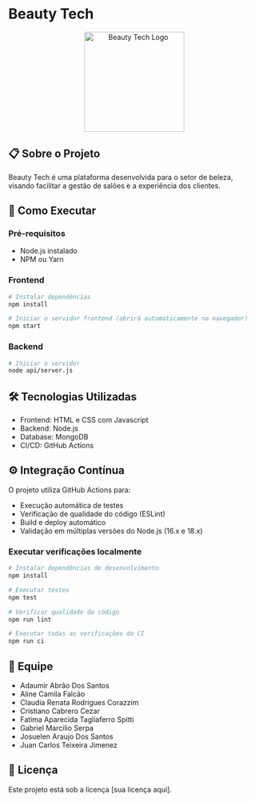 # Beauty Tech

<p align="center">
  <img src="./assets/logo.png" alt="Beauty Tech Logo" width="200"/>
</p>

## 📋 Sobre o Projeto

Beauty Tech é uma plataforma desenvolvida para o setor de beleza, visando facilitar a gestão de salões e a experiência dos clientes.

## 🚀 Como Executar

### Pré-requisitos
- Node.js instalado
- NPM ou Yarn

### Frontend
```bash
# Instalar dependências
npm install

# Iniciar o servidor frontend (abrirá automaticamente no navegador)
npm start
```

### Backend
```bash
# Iniciar o servidor
node api/server.js
```

## 🛠️ Tecnologias Utilizadas

- Frontend: HTML e CSS com Javascript
- Backend: Node.js
- Database: MongoDB
- CI/CD: GitHub Actions

## ⚙️ Integração Contínua

O projeto utiliza GitHub Actions para:
- Execução automática de testes
- Verificação de qualidade do código (ESLint)
- Build e deploy automático
- Validação em múltiplas versões do Node.js (16.x e 18.x)

### Executar verificações localmente
```bash
# Instalar dependências de desenvolvimento
npm install

# Executar testes
npm test

# Verificar qualidade do código
npm run lint

# Executar todas as verificações do CI
npm run ci
```

## 👥 Equipe

- Adaumir Abrão Dos Santos 
- Aline Camila Falcão 
- Claudia Renata Rodrigues Corazzim 
- Cristiano Cabrero Cezar 
- Fatima Aparecida Tagliaferro Spitti 
- Gabriel Marcilio Serpa 
- Josuelen Araujo Dos Santos 
- Juan Carlos Teixeira Jimenez

## 📝 Licença

Este projeto está sob a licença [sua licença aqui].